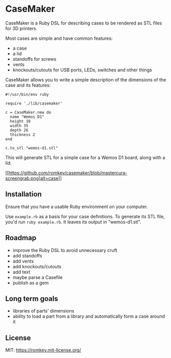 # CaseMaker

CaseMaker is a Ruby DSL for describing cases to be rendered as STL
files for 3D printers.

Most cases are simple and have common features:

- a case
- a lid
- standoffs for screws
- vents
- knockouts/cutouts for USB ports, LEDs, switches and other things

CaseMaker allows you to write a simple description of the dimensions
of the case and its features:

```
#!/usr/bin/env ruby

require './lib/casemaker'

c = CaseMaker.new do
  name "Wemos D1"
  height 10
  width 35
  depth 26
  thickness 2
end

c.to_stl "wemos-d1.stl"
```

This will generate STL for a simple case for a Wemos D1 board, along
with a lid.

[[https://github.com/romkey/casemaker/blob/mastercura-screengrab.png|alt=case]]

## Installation

Ensure that you have a usable Ruby environment on your computer.

Use `example.rb` as a basis for your case definitions. To generate its
STL file, you'd run `ruby example.rb`. It leaves its output in "wemos-d1.stl".

## Roadmap

- improve the Ruby DSL to avoid unnecessary cruft
- add standoffs
- add vents
- add knockouts/cutouts
- add text
- maybe parse a Casefile
- publish as a gem

## Long term goals

- libraries of parts' dimensions
- ability to load a part from a library and automatically form a case
around it

## License

MIT: https://romkey.mit-license.org/
